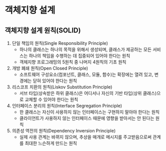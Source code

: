 # 객체지향 설계
## 객체지향 설계 원칙(SOLID)
1. 단일 책임의 원칙(Single Responsibility Principle)
   - 하나의 클래스는 하나의 목적을 위해서 생성되며, 클래스가 제공하는 모든 서비스는 하나의 책임을 수행하는 데 집중되어 있어야 한다는 원칙
   - 객체지향 프로그래밍의 5원칙 중 나머지 4원칙의 기초 원칙
2. 개방 폐쇄 원칙(Open Closed Principle)
   - 소프트웨어 구성요소(컴포넌트, 클래스, 모듈, 함수)는 확장에는 열려 있고, 변경에는 닫혀 있어야 한다는 원칙
3. 리스코프 치환의 원칙(Liskov Substitution Principle)
   - 서브 타입(상속받은 하위 클래스)은 어디서나 자신의 기반 타입(상위 클래스)으로 교체할 수 있어야 한다는 원칙
4. 인터페이스 분리의 원칙(Interface Segregation Principle)
   - 한 클래스는 자신이 사용하지 않는 인터페이스는 구현하지 말아야 한다는 원칙
   - 클라이언트가 사용하지 않는 인터페이스 때문에 영향을 받아서는 안 된다는 원칙
5. 의존성 역전의 원칙(Dependency Inversion Principle)
   - 실제 사용 관계는 바뀌지 않으며, 추상을 매개로 메시지를 주고받음으로써 관계를 최대한 느슨하게 만드는 원칙